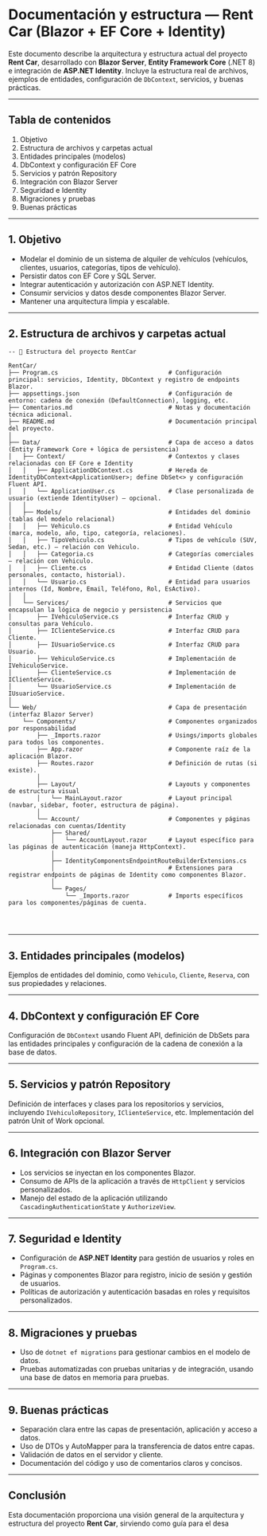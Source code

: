 ﻿# Documentación y estructura — **Rent Car (Blazor + EF Core + Identity)**

Este documento describe la arquitectura y estructura actual del proyecto **Rent Car**, desarrollado con **Blazor Server**, **Entity Framework Core** (.NET 8) e integración de **ASP.NET Identity**. Incluye la estructura real de archivos, ejemplos de entidades, configuración de `DbContext`, servicios, y buenas prácticas.

---

## Tabla de contenidos
1. Objetivo
2. Estructura de archivos y carpetas actual
3. Entidades principales (modelos)
4. DbContext y configuración EF Core
5. Servicios y patrón Repository
6. Integración con Blazor Server
7. Seguridad e Identity
8. Migraciones y pruebas
9. Buenas prácticas

---

## 1. Objetivo

- Modelar el dominio de un sistema de alquiler de vehículos (vehículos, clientes, usuarios, categorías, tipos de vehículo).
- Persistir datos con EF Core y SQL Server.
- Integrar autenticación y autorización con ASP.NET Identity.
- Consumir servicios y datos desde componentes Blazor Server.
- Mantener una arquitectura limpia y escalable.

---

## 2. Estructura de archivos y carpetas actual

```
-- 📁 Estructura del proyecto RentCar

RentCar/
├── Program.cs                               # Configuración principal: servicios, Identity, DbContext y registro de endpoints Blazor.
├── appsettings.json                         # Configuración de entorno: cadena de conexión (DefaultConnection), logging, etc.
├── Comentarios.md                           # Notas y documentación técnica adicional.
├── README.md                                # Documentación principal del proyecto.
│
├── Data/                                    # Capa de acceso a datos (Entity Framework Core + lógica de persistencia)
│   ├── Context/                             # Contextos y clases relacionadas con EF Core e Identity
│   │   ├── ApplicationDbContext.cs          # Hereda de IdentityDbContext<ApplicationUser>; define DbSet<> y configuración Fluent API.
│   │   └── ApplicationUser.cs               # Clase personalizada de usuario (extiende IdentityUser) — opcional.
│   │
│   ├── Models/                              # Entidades del dominio (tablas del modelo relacional)
│   │   ├── Vehiculo.cs                      # Entidad Vehículo (marca, modelo, año, tipo, categoría, relaciones).
│   │   ├── TipoVehiculo.cs                  # Tipos de vehículo (SUV, Sedan, etc.) — relación con Vehiculo.
│   │   ├── Categoria.cs                     # Categorías comerciales — relación con Vehiculo.
│   │   ├── Cliente.cs                       # Entidad Cliente (datos personales, contacto, historial).
│   │   └── Usuario.cs                       # Entidad para usuarios internos (Id, Nombre, Email, Teléfono, Rol, EsActivo).
│   │
│   └── Services/                            # Servicios que encapsulan la lógica de negocio y persistencia
│       ├── IVehiculoService.cs              # Interfaz CRUD y consultas para Vehículo.
│       ├── IClienteService.cs               # Interfaz CRUD para Cliente.
│       ├── IUsuarioService.cs               # Interfaz CRUD para Usuario.
│       ├── VehiculoService.cs               # Implementación de IVehiculoService.
│       ├── ClienteService.cs                # Implementación de IClienteService.
│       └── UsuarioService.cs                # Implementación de IUsuarioService.
│
└── Web/                                     # Capa de presentación (interfaz Blazor Server)
    └── Components/                          # Componentes organizados por responsabilidad
        ├── _Imports.razor                   # Usings/imports globales para todos los componentes.
        ├── App.razor                        # Componente raíz de la aplicación Blazor.
        ├── Routes.razor                     # Definición de rutas (si existe).
        │
        ├── Layout/                          # Layouts y componentes de estructura visual
        │   └── MainLayout.razor             # Layout principal (navbar, sidebar, footer, estructura de página).
        │
        └── Account/                         # Componentes y páginas relacionadas con cuentas/Identity
            ├── Shared/
            │   └── AccountLayout.razor      # Layout específico para las páginas de autenticación (maneja HttpContext).
            │
            ├── IdentityComponentsEndpointRouteBuilderExtensions.cs
            │                                # Extensiones para registrar endpoints de páginas de Identity como componentes Blazor.
            │
            └── Pages/
                └── _Imports.razor           # Imports específicos para los componentes/páginas de cuenta.




```

---

## 3. Entidades principales (modelos)
Ejemplos de entidades del dominio, como `Vehiculo`, `Cliente`, `Reserva`, con sus propiedades y relaciones.

---

## 4. DbContext y configuración EF Core
Configuración de `DbContext` usando Fluent API, definición de DbSets para las entidades principales y configuración de la cadena de conexión a la base de datos.

---

## 5. Servicios y patrón Repository
Definición de interfaces y clases para los repositorios y servicios, incluyendo `IVehiculoRepository`, `IClienteService`, etc. Implementación del patrón Unit of Work opcional.

---

## 6. Integración con Blazor Server

- Los servicios se inyectan en los componentes Blazor.
- Consumo de APIs de la aplicación a través de `HttpClient` y servicios personalizados.
- Manejo del estado de la aplicación utilizando `CascadingAuthenticationState` y `AuthorizeView`.

---

## 7. Seguridad e Identity

- Configuración de **ASP.NET Identity** para gestión de usuarios y roles en `Program.cs`.
- Páginas y componentes Blazor para registro, inicio de sesión y gestión de usuarios.
- Políticas de autorización y autenticación basadas en roles y requisitos personalizados.

---

## 8. Migraciones y pruebas

- Uso de `dotnet ef migrations` para gestionar cambios en el modelo de datos.
- Pruebas automatizadas con pruebas unitarias y de integración, usando una base de datos en memoria para pruebas.

---

## 9. Buenas prácticas

- Separación clara entre las capas de presentación, aplicación y acceso a datos.
- Uso de DTOs y AutoMapper para la transferencia de datos entre capas.
- Validación de datos en el servidor y cliente.
- Documentación del código y uso de comentarios claros y concisos.

---

## Conclusión

Esta documentación proporciona una visión general de la arquitectura y estructura del proyecto **Rent Car**, sirviendo como guía para el desa
